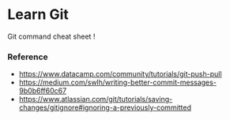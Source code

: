 Learn Git
=============
Git command cheat sheet !

### Reference
* https://www.datacamp.com/community/tutorials/git-push-pull
* https://medium.com/swlh/writing-better-commit-messages-9b0b6ff60c67
* https://www.atlassian.com/git/tutorials/saving-changes/gitignore#ignoring-a-previously-committed
